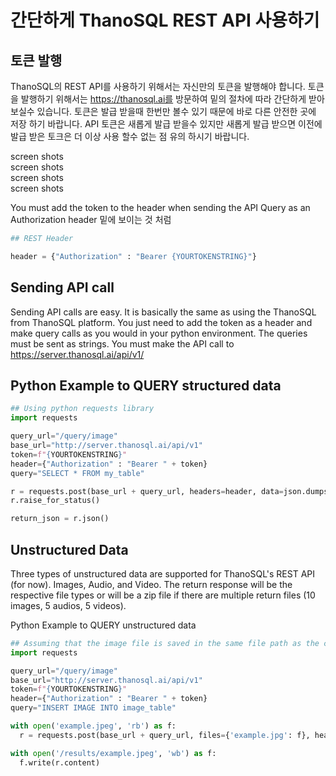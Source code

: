 # 간단하게 ThanoSQL REST API 사용하기 

## 토큰 발행 
ThanoSQL의 REST API를 사용하기 위해서는 자신만의 토큰을 발행해야 합니다. 토큰을 발행하기 위해서는 https://thanosql.ai를 방문하여 밑의 절차에 따라 간단하게 받아보실수 있습니다. 토큰은 발급 받을때 한번만 볼수 있기 때문에 바로 다른 안전한 곳에 저장 하기 바랍니다. API 토큰은 새롭게 발급 받을수 있지만 새롭게 발급 받으면 이전에 발급 받은 토크은 더 이상 사용 할수 없는 점 유의 하시기 바랍니다. 

screen shots </br>
screen shots </br>
screen shots </br>
screen shots </br>

You must add the token to the header when sending the API Query as an Authorization  header
밑에 보이는 것 처럼 
```python
## REST Header

header = {"Authorization" : "Bearer {YOURTOKENSTRING}"}
```
## Sending API call 
Sending API calls are easy. It is basically the same as using the ThanoSQL from ThanoSQL platform. You just need to add the token as a header and make query calls as you would in your python environment. The queries must be sent as strings. You must make the API call to https://server.thanosql.ai/api/v1/ 

## Python Example to QUERY structured data
```python
## Using python requests library
import requests

query_url="/query/image"
base_url="http://server.thanosql.ai/api/v1"
token=f"{YOURTOKENSTRING}"
header={"Authorization" : "Bearer " + token}
query="SELECT * FROM my_table"

r = requests.post(base_url + query_url, headers=header, data=json.dumps(query))
r.raise_for_status()

return_json = r.json()
```

## Unstructured Data
Three types of unstructured data are supported for ThanoSQL's REST API (for now). Images, Audio, and Video. The return response will be the respective file types or will be a zip file if there are multiple return files (10 images, 5 audios, 5 videos).

Python Example to QUERY unstructured data

```python
## Assuming that the image file is saved in the same file path as the current working directory
import requests

query_url="/query/image"
base_url="http://server.thanosql.ai/api/v1"
token=f"{YOURTOKENSTRING}"
header={"Authorization" : "Bearer " + token}
query="INSERT IMAGE INTO image_table"

with open('example.jpeg', 'rb') as f:
  r = requests.post(base_url + query_url, files={'example.jpg': f}, headers=header, data=query)

with open('/results/example.jpeg', 'wb') as f:
  f.write(r.content)
```